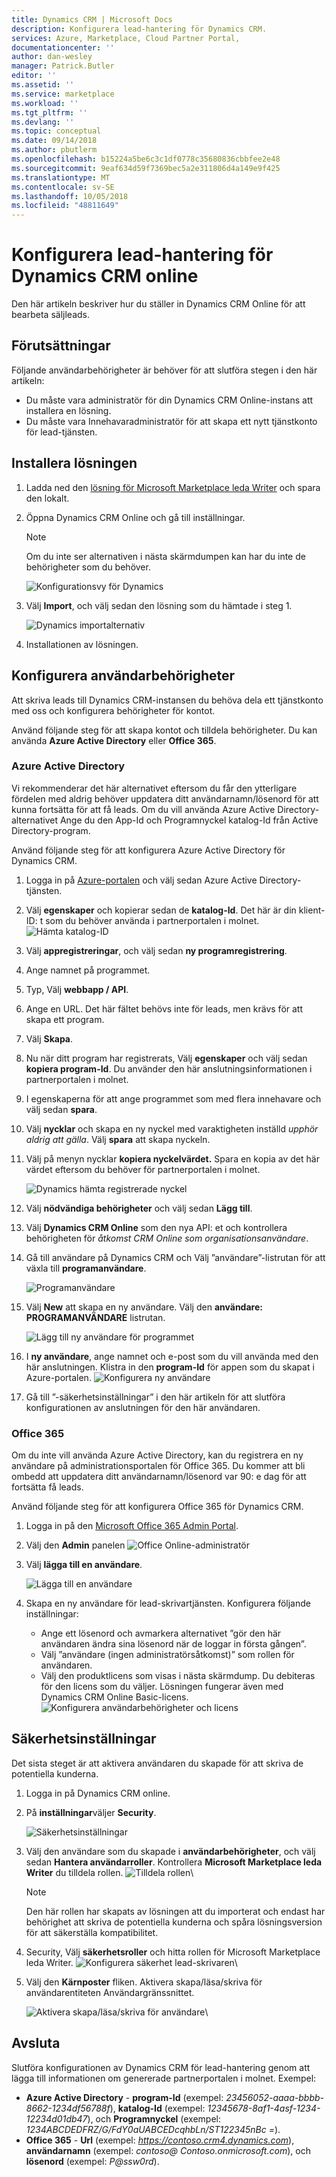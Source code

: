 ```yaml
---
title: Dynamics CRM | Microsoft Docs
description: Konfigurera lead-hantering för Dynamics CRM.
services: Azure, Marketplace, Cloud Partner Portal,
documentationcenter: ''
author: dan-wesley
manager: Patrick.Butler
editor: ''
ms.assetid: ''
ms.service: marketplace
ms.workload: ''
ms.tgt_pltfrm: ''
ms.devlang: ''
ms.topic: conceptual
ms.date: 09/14/2018
ms.author: pbutlerm
ms.openlocfilehash: b15224a5be6c3c1df0778c35680836cbbfee2e48
ms.sourcegitcommit: 9eaf634d59f7369bec5a2e311806d4a149e9f425
ms.translationtype: MT
ms.contentlocale: sv-SE
ms.lasthandoff: 10/05/2018
ms.locfileid: "48811649"
---
```

# <a name="configure-lead-management-for-dynamics-crm-online"></a>Konfigurera lead-hantering för Dynamics CRM online

Den här artikeln beskriver hur du ställer in Dynamics CRM Online för att bearbeta säljleads.

## <a name="prerequisites"></a>Förutsättningar

Följande användarbehörigheter är behöver för att slutföra stegen i den här artikeln:
- Du måste vara administratör för din Dynamics CRM Online-instans att installera en lösning.
- Du måste vara Innehavaradministratör för att skapa ett nytt tjänstkonto för lead-tjänsten.

<a name="install-the-solution"></a>Installera lösningen
--------------------

1.  Ladda ned den [lösning för Microsoft Marketplace leda Writer](https://mpsapiprodwus.blob.core.windows.net/documentation/MicrosoftMarketplacesLeadIntegrationSolution_1_0_0_0_target_CRM_6.1_managed.zip) och spara den lokalt.

2.  Öppna Dynamics CRM Online och gå till inställningar.
    >[!NOTE]
    >Om du inte ser alternativen i nästa skärmdumpen kan har du inte de behörigheter som du behöver.
 
       ![Konfigurationsvy för Dynamics](./media/cloud-partner-portal-lead-management-instructions-dynamics/crmonline1.png)

3.  Välj **Import**, och välj sedan den lösning som du hämtade i steg 1.
 
    ![Dynamics importalternativ](./media/cloud-partner-portal-lead-management-instructions-dynamics/crmonline2.png)

4.  Installationen av lösningen.

## <a name="configure-user-permissions"></a>Konfigurera användarbehörigheter

Att skriva leads till Dynamics CRM-instansen du behöva dela ett tjänstkonto med oss och konfigurera behörigheter för kontot.

Använd följande steg för att skapa kontot och tilldela behörigheter. Du kan använda **Azure Active Directory** eller **Office 365**.

### <a name="azure-active-directory"></a>Azure Active Directory

Vi rekommenderar det här alternativet eftersom du får den ytterligare fördelen med aldrig behöver uppdatera ditt användarnamn/lösenord för att kunna fortsätta för att få leads. Om du vill använda Azure Active Directory-alternativet Ange du den App-Id och Programnyckel katalog-Id från Active Directory-program.

Använd följande steg för att konfigurera Azure Active Directory för Dynamics CRM.

1.  Logga in på [Azure-portalen](https://portal.azure.com/) och välj sedan Azure Active Directory-tjänsten.

2.  Välj **egenskaper** och kopierar sedan de **katalog-Id**. Det här är din klient-ID: t som du behöver använda i partnerportalen i molnet.
    ![Hämta katalog-ID](./media/cloud-partner-portal-lead-management-instructions-dynamics/directoryid.png)

3.  Välj **appregistreringar**, och välj sedan **ny programregistrering**.
4.  Ange namnet på programmet.
5.  Typ, Välj **webbapp / API**.
6.  Ange en URL. Det här fältet behövs inte för leads, men krävs för att skapa ett program.
7. Välj **Skapa**.
8.  Nu när ditt program har registrerats, Välj **egenskaper** och välj sedan **kopiera program-Id**. Du använder den här anslutningsinformationen i partnerportalen i molnet.
9.  I egenskaperna för att ange programmet som med flera innehavare och välj sedan **spara**.

10. Välj **nycklar** och skapa en ny nyckel med varaktigheten inställd *upphör aldrig att gälla*. Välj **spara** att skapa nyckeln. 
11. Välj på menyn nycklar **kopiera nyckelvärdet.** Spara en kopia av det här värdet eftersom du behöver för partnerportalen i molnet.
    
    ![Dynamics hämta registrerade nyckel](./media/cloud-partner-portal-lead-management-instructions-dynamics/registerkeys.png)
12. Välj **nödvändiga behörigheter** och välj sedan **Lägg till**. 
13. Välj **Dynamics CRM Online** som den nya API: et och kontrollera behörigheten för *åtkomst CRM Online som organisationsanvändare*.

14. Gå till användare på Dynamics CRM och Välj ”användare”-listrutan för att växla till **programanvändare**.
    
    ![Programanvändare](./media/cloud-partner-portal-lead-management-instructions-dynamics/applicationuserfirst.PNG)

15. Välj **New** att skapa en ny användare. Välj den **användare: PROGRAMANVÄNDARE** listrutan.
    
    ![Lägg till ny användare för programmet](./media/cloud-partner-portal-lead-management-instructions-dynamics/applicationuser.PNG)

16. I **ny användare**, ange namnet och e-post som du vill använda med den här anslutningen. Klistra in den **program-Id** för appen som du skapat i Azure-portalen.
     ![Konfigurera ny användare](./media/cloud-partner-portal-lead-management-instructions-dynamics/leadgencreateuser.PNG)

17. Gå till ”-säkerhetsinställningar” i den här artikeln för att slutföra konfigurationen av anslutningen för den här användaren.

### <a name="office-365"></a>Office 365

Om du inte vill använda Azure Active Directory, kan du registrera en ny användare på administrationsportalen för Office 365. Du kommer att bli ombedd att uppdatera ditt användarnamn/lösenord var 90: e dag för att fortsätta få leads.

Använd följande steg för att konfigurera Office 365 för Dynamics CRM.

1. Logga in på den [Microsoft Office 365 Admin Portal](https://go.microsoft.com/fwlink/?LinkId=225975).

2. Välj den **Admin** panelen ![Office Online-administratör](./media/cloud-partner-portal-lead-management-instructions-dynamics/crmonline3.png)

3. Välj **lägga till en användare**.

    ![Lägga till en användare](./media/cloud-partner-portal-lead-management-instructions-dynamics/crmonline4.png)

4. Skapa en ny användare för lead-skrivartjänsten. Konfigurera följande inställningar:

    -   Ange ett lösenord och avmarkera alternativet ”gör den här användaren ändra sina lösenord när de loggar in första gången”.
    -   Välj ”användare (ingen administratörsåtkomst)” som rollen för användaren.
    -   Välj den produktlicens som visas i nästa skärmdump. Du debiteras för den licens som du väljer. Lösningen fungerar även med Dynamics CRM Online Basic-licens.
    ![Konfigurera användarbehörigheter och licens](./media/cloud-partner-portal-lead-management-instructions-dynamics/crmonline5.png)

## <a name="security-settings"></a>Säkerhetsinställningar

Det sista steget är att aktivera användaren du skapade för att skriva de potentiella kunderna.

1.  Logga in på Dynamics CRM online.
2.  På **inställningar**väljer **Security**.
    
    ![Säkerhetsinställningar](./media/cloud-partner-portal-lead-management-instructions-dynamics/crmonline6.png)

3.  Välj den användare som du skapade i **användarbehörigheter**, och välj sedan **Hantera användarroller**. Kontrollera **Microsoft Marketplace leda Writer** du tilldela rollen.
    ![Tilldela rollen](./media/cloud-partner-portal-lead-management-instructions-dynamics/crmonline7.png)\

    >[!NOTE]
    >Den här rollen har skapats av lösningen att du importerat och endast har behörighet att skriva de potentiella kunderna och spåra lösningsversion för att säkerställa kompatibilitet.

4.  Security, Välj **säkerhetsroller** och hitta rollen för Microsoft Marketplace leda Writer.
    ![Konfigurera säkerhet lead-skrivaren](./media/cloud-partner-portal-lead-management-instructions-dynamics/crmonline10.jpg)\

5. Välj den **Kärnposter** fliken. Aktivera skapa/läsa/skriva för användarentiteten Användargränssnittet.

    ![Aktivera skapa/läsa/skriva för användare](./media/cloud-partner-portal-lead-management-instructions-dynamics/crmonline11.jpg)\

## <a name="wrap-up"></a>Avsluta

Slutföra konfigurationen av Dynamics CRM för lead-hantering genom att lägga till informationen om genererade partnerportalen i molnet. Exempel:

-   **Azure Active Directory** - **program-Id** (exempel: *23456052-aaaa-bbbb-8662-1234df56788f*), **katalog-Id** (exempel: *12345678-8af1-4asf-1234-12234d01db47*), och **Programnyckel** (exempel: *1234ABCDEDFRZ/G/FdY0aUABCEDcqhbLn/ST122345nBc =*).
-   **Office 365** - **Url** (exempel: *https://contoso.crm4.dynamics.com*), **användarnamn** (exempel: *contoso\@ Contoso.onmicrosoft.com*), och **lösenord** (exempel: *P\@ssw0rd*).
